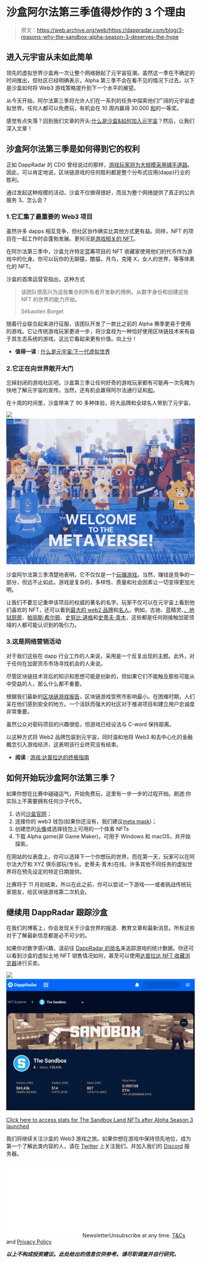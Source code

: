 # 沙盒阿尔法第三季值得炒作的 3 个理由

> 原文：<https://web.archive.org/web/https://dappradar.com/blog/3-reasons-why-the-sandbox-alpha-season-3-deserves-the-hype>

## 进入元宇宙从未如此简单

领先的虚拟世界沙盒再一次让整个网络掀起了元宇宙狂潮。虽然这一季在不确定的时间推出，但社区已经明确表示，Alpha 第三季不会在看不见的情况下过去。以下是沙盒如何将 Web3 游戏策略提升到下一个水平的展望。

从今天开始，阿尔法第三季将允许人们在一系列的任务中探索他们广阔的元宇宙虚拟世界。任何人都可以免费玩，有机会在 10 周内赢得 30.000 [和](https://web.archive.org/web/20220929074137/https://dappradar.com/hub/token/eth/SAND?from=0x3845badade8e6dff049820680d1f14bd3903a5d0)的一等奖。

感觉有点失落？回到我们文章的开头:[什么是沙盒&如何加入元宇宙](https://web.archive.org/web/20220929074137/https://dappradar.com/blog/what-is-the-sandbox-how-to-join-the-metaverse)？然后，让我们深入文章！

## 沙盒阿尔法第三季是如何得到它的权利

正如 DappRadar 的 CDO 曾经说过的那样，[游戏玩家将为大规模采用铺平道路](https://web.archive.org/web/20220929074137/https://dappradar.com/blog/gamers-will-pave-the-way-to-mass-adoption)。因此，可以肯定地说，区块链游戏的任何胜利都是整个分布式应用(dapp)行业的胜利。

通过发起这种规模的活动，沙盒不仅做得很好，而且为整个网络提供了真正的公共服务 3。怎么会？

### 1.它汇集了最重要的 Web3 项目

虽然许多 dapps 相互竞争，但社区协作确实比其他方式更有益。同样，NFT 的项目在一起工作时会蓬勃发展。更何况是[游戏相关的 NFT](https://web.archive.org/web/20220929074137/https://dappradar.com/blog/new-trend-borrow-nfts-to-play-blockchain-games)。

在阿尔法第三季中，沙盒允许特定蓝筹项目的 NFT 收藏家使用他们的代币作为游戏中的化身。你可以玩你的无聊猿，酷猫，月鸟，克隆 X，女人的世界，等等体素化的 NFT。

沙盒的首席运营官指出，这种方式

> 该团队很高兴为这些集合的所有者开发新的用例，从数字身份和创建这些 NFT 的世界的能力开始。
> 
> Sébastien Borget

随着行业联合起来进行征服，该团队开发了一款比之前的 Alpha 赛季更易于使用的游戏。它让传统游戏玩家更进一步，将沙盒视为一种恰好使用区块链技术来有益于其生态系统的游戏。这比它看起来更有价值。向上分！

*   **值得一读** : [什么是元宇宙:下一代虚拟世界](https://web.archive.org/web/20220929074137/https://dappradar.com/blog/what-is-the-metaverse)

### 2.它正在向世界敞开大门

忘掉封闭的游戏社区吧。沙盒第三季让任何好奇的游戏玩家都有可能再一次先睹为快地了解元宇宙的宣传。当然，还有机会赢得阿尔法通行证和[和](https://web.archive.org/web/20220929074137/https://dappradar.com/hub/token/eth/SAND)。

在十周的时间里，沙盒带来了 90 多种体验，将大品牌和全球名人带到了元宇宙。

![](img/ce12825f6463789d4ddd881355fd20a1.png)![Alpha Season 3 welcomes the general audience to web3 gaming](img/cd3389a79ee24868e6a6a45741aae271.png)

沙盒阿尔法第三季清楚地表明，它不仅仅是一个[玩赚游戏](https://web.archive.org/web/20220929074137/https://dappradar.com/blog/what-are-play-to-earn-games-and-why-play-them)。当然，赚钱是竞争的一部分，但远不止如此。游戏是复杂的，多样性、质量和社会因素让一切变得更加光明。

让我们不要忘记重申该项目的权威的著名的名字。玩家不仅可以在元宇宙上看到他们喜欢的 NFT，还可以看到[最大的 web2 品牌](https://web.archive.org/web/20220929074137/https://dappradar.com/blog/10-major-brands-in-the-metaverse)和[名人](https://web.archive.org/web/20220929074137/https://dappradar.com/blog/celebrity-wallets-a-dive-into-crypto-hollywood)。例如，古驰、蓝精灵、[、地狱厨房](https://web.archive.org/web/20220929074137/https://dappradar.com/blog/gordon-ramsay-brings-hells-kitchen-to-the-sandbox)、[帕丽斯·希尔顿](https://web.archive.org/web/20220929074137/https://dappradar.com/blog/paris-hilton-enters-the-sandbox)、[史努比·道格](https://web.archive.org/web/20220929074137/https://dappradar.com/hub/wallet/eth/0xce90a7949bb78892f159f428d0dc23a8e3584d75)和[史蒂夫·青木](https://web.archive.org/web/20220929074137/https://dappradar.com/hub/wallet/eth/0xe4bbcbff51e61d0d95fcc5016609ac8354b177c4)，这些都是任何刚接触加密领域的人都可能认识到的吸引力。

### 3.这是网络营销活动

对于我们这些在 dapp 行业工作的人来说，采用是一个反复出现的主题。此外，对于任何在加密货币市场寻找机会的人来说。

尽管区块链技术背后的知识和思想可能是创新的，但如果它们不能触及那些可能从中受益的人，那么什么都不重要。

根据我们最新的[区块链游戏报告](https://web.archive.org/web/20220929074137/https://dappradar.com/reports)，区块链游戏受熊市影响最小。在困难时期，人们呆在他们感到安全的地方。一个活跃而强大的社区对于推进项目和建立用户忠诚度非常重要。

虽然公众对密码项目的兴趣很低，但游戏已经设法与 C-word 保持距离。

以这种方式将 Web2 品牌包装到元宇宙，同时温和地将 Web3 和去中心化的金融概念引入游戏经济，这表明该行业终究没有结束。

*   **阅读** : [游戏:达普拉达的终极指南](https://web.archive.org/web/20220929074137/https://dappradar.com/blog/gaming-dappradars-ultimate-guide)

## 如何开始玩沙盒阿尔法第三季？

如果你想在比赛中碰碰运气，开始免费玩，这里有一步一步的过程开始。剧透:你实际上不需要拥有任何沙子代币。

1.  访问[沙盒官网](https://web.archive.org/web/20220929074137/https://www.sandbox.game/en/)；
2.  连接你的 web3 钱包(如果你还没有，我们建议[meta mask](https://web.archive.org/web/20220929074137/https://dappradar.com/blog/what-is-metamask))；
3.  创建您的[头像](https://web.archive.org/web/20220929074137/https://dappradar.com/blog/the-sandbox-season-3-nft-avatars-at-the-ready)或选择钱包上可用的一个体素 NFTs
4.  下载 Alpha game(非 Game Maker)，可用于 Windows 和 macOS，并开始探索。

在网站的仪表盘上，你可以选择下一个你想玩的世界。而在第一天，玩家可以在阿尔法大厅和 XYZ 俱乐部玩(专长。史蒂夫·青木)在线，许多其他不同任务的虚拟世界将在预先设定的特定日期提供。

比赛将于 11 月初结束，所以在此之前，你可以尝试一下游戏——或者挑战传统玩家朋友，给区块链游戏第二次机会。

## 继续用 DappRadar 跟踪沙盒

在我们的博客上，你会发现关于沙盒世界的报道、教育文章和最新消息。所有这些对于了解最新信息都是必不可少的。

如果你对数字感兴趣，请前往 [DappRadar 的排名](https://web.archive.org/web/20220929074137/https://dappradar.com/rankings)来追踪游戏的统计数据。你还可以看到沙盒的虚拟土地 NFT 销售情况如何，甚至可以使用[达普拉达 NFT 收藏浏览器](https://web.archive.org/web/20220929074137/https://dappradar.com/hub/nft-explorer/collection/the-sandbox)进行买卖。

[](https://web.archive.org/web/20220929074137/https://dappradar.com/hub/nft-explorer/collection/the-sandbox)[![](img/1d32e4e148ecc5a93995b83ada946ce8.png)<picture>![Track The Sandbox Land NFTs with the DappRadar NFT Collection Explorer](img/4884a217338f65e64e4565bea7203d62.png)</picture>](https://web.archive.org/web/20220929074137/https://dappradar.com/hub/nft-explorer/collection/the-sandbox)

[Click here to access stats for The Sandbox Land NFTs after Alpha Season 3 launched](https://web.archive.org/web/20220929074137/https://dappradar.com/hub/nft-explorer/collection/the-sandbox)

我们将继续关注沙盒的 Web3 游戏之旅。如果你想在游戏中保持领先地位，成为第一个了解此类内容的人，请在 [Twitter](https://web.archive.org/web/20220929074137/https://twitter.com/dappradar) 上关注我们，并加入我们的 [Discord](https://web.archive.org/web/20220929074137/https://discord.com/invite/4ybbssrHkm) 服务器。

![](img/6d5a4a2d609c56e1a5771717e54ba759.png) NewsletterUnsubscribe at any time. [T&Cs](https://web.archive.org/web/20220929074137/https://dappradar.com/terms) and [Privacy Policy](https://web.archive.org/web/20220929074137/https://dappradar.com/privacy-policy)

***以上不构成投资建议。此处给出的信息仅供参考。请尽职调查并自行研究。***